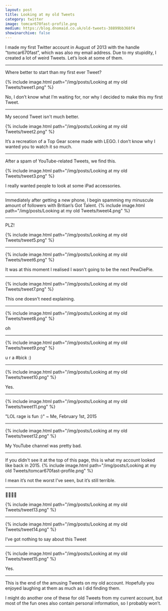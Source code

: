 ```yaml
---
layout: post
title: Looking at my old Tweets
category: twitter
image: tomcar670fast-profile.png
medium: https://blog.dnomaid.co.uk/old-tweets-38899bb368f4
showinarchive: false
---
```


I made my first Twitter account in August of 2013 with the handle “tomcar670fast”, which was also my email address. Due to my stupidity, I created a lot of weird Tweets. Let’s look at some of them.

---

Where better to start than my first ever Tweet?

{% include image.html path="/img/posts/Looking at my old Tweets/tweet1.png" %}

No, I don’t know what I’m waiting for, nor why I decided to make this my first Tweet.


---

My second Tweet isn't much better.

{% include image.html path="/img/posts/Looking at my old Tweets/tweet2.png" %}

It’s a recreation of a Top Gear scene made with LEGO. I don’t know why I wanted you to watch it so much.

---

After a spam of YouTube-related Tweets, we find this.

{% include image.html path="/img/posts/Looking at my old Tweets/tweet3.png" %}

I really wanted people to look at some iPad accessories.

---

Immediately after getting a new phone, I begin spamming my minuscule amount of followers with Britian’s Got Talent.
{% include image.html path="/img/posts/Looking at my old Tweets/tweet4.png" %}

---

PLZ!

{% include image.html path="/img/posts/Looking at my old Tweets/tweet5.png" %}

---

{% include image.html path="/img/posts/Looking at my old Tweets/tweet6.png" %}


It was at this moment I realised I wasn't going to be the next PewDiePie.

---

{% include image.html path="/img/posts/Looking at my old Tweets/tweet7.png" %}

This one doesn't need explaining.

---

{% include image.html path="/img/posts/Looking at my old Tweets/tweet8.png" %}

oh

---

{% include image.html path="/img/posts/Looking at my old Tweets/tweet9.png" %}

u r a #bick :)

---

{% include image.html path="/img/posts/Looking at my old Tweets/tweet10.png" %}

Yes.

---

{% include image.html path="/img/posts/Looking at my old Tweets/tweet11.png" %}

"LOL rage is fun :)"
~ Me, February 1st, 2015

---

{% include image.html path="/img/posts/Looking at my old Tweets/tweet12.png" %}


My YouTube channel was pretty bad.

---

If you didn't see it at the top of this page, this is what my account looked like back in 2015.
{% include image.html path="/img/posts/Looking at my old Tweets/tomcar670fast-profile.png" %}

I mean it’s not the worst I’ve seen, but it’s still terrible.


---

😬😡😠😱

{% include image.html path="/img/posts/Looking at my old Tweets/tweet13.png" %}

---

{% include image.html path="/img/posts/Looking at my old Tweets/tweet14.png" %}


I’ve got nothing to say about this Tweet


---

{% include image.html path="/img/posts/Looking at my old Tweets/tweet15.png" %}

Yes.

---

This is the end of the amusing Tweets on my old account. Hopefully you enjoyed laughing at them as much as I did finding them.

I might do another one of these for old Tweets from my current account, but most of the fun ones also contain personal information, so I probably won’t.
